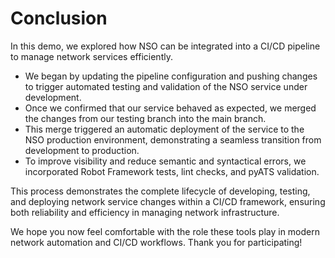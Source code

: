 # Conclusion

In this demo, we explored how NSO can be integrated into a CI/CD pipeline to manage network services efficiently.

* We began by updating the pipeline configuration and pushing changes to trigger automated testing and validation of the NSO service under development.
* Once we confirmed that our service behaved as expected, we merged the changes from our testing branch into the main branch.
* This merge triggered an automatic deployment of the service to the NSO production environment, demonstrating a seamless transition from development to production.
* To improve visibility and reduce semantic and syntactical errors, we incorporated Robot Framework tests, lint checks, and pyATS validation.

This process demonstrates the complete lifecycle of developing, testing, and deploying network service changes within a CI/CD framework, ensuring both reliability and efficiency in managing network infrastructure.

We hope you now feel comfortable with the role these tools play in modern network automation and CI/CD workflows. Thank you for participating!